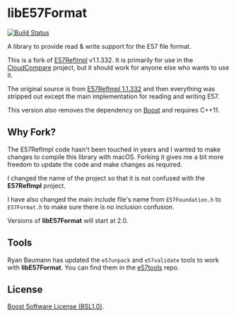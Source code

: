 libE57Format
==
[![Build Status](https://travis-ci.org/asmaloney/libE57Format.svg?branch=master)](https://travis-ci.org/asmaloney/libE57Format)

A library to provide read & write support for the E57 file format.

This is a fork of [E57RefImpl](https://sourceforge.net/projects/e57-3d-imgfmt/) v1.1.332. It is primarily for use in the [CloudCompare](https://github.com/CloudCompare/CloudCompare) project, but it should work for anyone else who wants to use it.

The original source is from [E57RefImpl 1.1.332](https://sourceforge.net/projects/e57-3d-imgfmt/files/E57Refimpl-src/) and then everything was stripped out except the main implementation for reading and writing E57.

This version also removes the dependency on [Boost](http://www.boost.org/) and requires C++11.

Why Fork?
--

The E57RefImpl code hasn't been touched in years and I wanted to make changes to compile this library with macOS. Forking it gives me a bit more freedom to update the code and make changes as required.

I changed the name of the project so that it is not confused with the **E57RefImpl** project.

I have also changed the main include file's name from `E57Foundation.h` to `E57Format.h` to make sure there is no inclusion confusion.

Versions of **libE57Format** will start at 2.0.

Tools
--

Ryan Baumann has updated the `e57unpack` and `e57validate` tools to work with **libE57Format**. You can find them in the [e57tools](https://github.com/ryanfb/e57tools) repo.

License
--
[Boost Software License (BSL1.0)](https://opensource.org/licenses/BSL-1.0).
